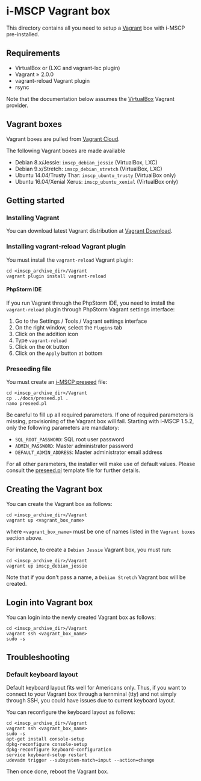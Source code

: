 # i-MSCP Vagrant box

This directory contains all you need to setup a
[Vagrant](http://www.vagrantup.com/) box with i-MSCP pre-installed.

## Requirements

- VirtualBox or (LXC and vagrant-lxc plugin)
- Vagrant ≥ 2.0.0
- vagrant-reload Vagrant plugin
- rsync

Note that the documentation below assumes the
[VirtualBox](https://www.vagrantup.com/docs/virtualbox/) Vagrant provider.

## Vagrant boxes

Vagrant boxes are pulled from [Vagrant Cloud](https://app.vagrantup.com/).

The following Vagrant boxes are made available

- Debian 8.x/Jessie: `imscp_debian_jessie` (VirtualBox, LXC)
- Debian 9.x/Stretch: `imscp_debian_stretch` (VirtualBox, LXC)
- Ubuntu 14.04/Trusty Thar: `imscp_ubuntu_trusty` (VirtualBox only)
- Ubuntu 16.04/Xenial Xerus: `imscp_ubuntu_xenial` (VirtualBox only)

## Getting started

### Installing Vagrant

You can download latest Vagrant distribution at
[Vagrant Download](https://www.vagrantup.com/downloads.html).

### Installing vagrant-reload Vagrant plugin

You must install the `vagrant-reload` Vagrant plugin:

```
cd <imscp_archive_dir>/Vagrant
vagrant plugin install vagrant-reload
```

#### PhpStorm IDE

If you run Vagrant through the PhpStorm IDE, you need to install the
`vagrant-reload` plugin through PhpStorm Vagrant settings interface:

1. Go to the Settings / Tools / Vagrant settings interface
2. On the right window, select the `Plugins` tab
3. Click on the addition icon
4. Type `vagrant-reload`
5. Click on the `OK` button
6. Click on the `Apply` button at bottom

### Preseeding file

You must create an
[i-MSCP preseed](https://wiki.i-mscp.net/doku.php?id=start:preseeding) file:

```
cd <imscp_archive_dir>/Vagrant
cp ../docs/preseed.pl .
nano preseed.pl
```

Be careful to fill up all required parameters. If one of required parameters is
missing, provisioning of the Vagrant box will fail. Starting with i-MSCP 1.5.2,
only the following parameters are mandatory:

- `SQL_ROOT_PASSWORD`: SQL root user password
- `ADMIN_PASSWORD`: Master administrator password
- `DEFAULT_ADMIN_ADDRESS`: Master administrator email address

For all other parameters, the installer will make use of default values. Please
consult the [preseed.pl](../docs/preseed.pl) template file for further details.

## Creating the Vagrant box

You can create the Vagrant box as follows:

```
cd <imscp_archive_dir>/Vagrant
vagrant up <vagrant_box_name>
```

where `<vagrant_box_name>` must be one of names listed in the `Vagrant boxes`
section above.

For instance, to create a `Debian Jessie` Vagrant box, you must run:

```
cd <imscp_archive_dir>/Vagrant
vagrant up imscp_debian_jessie
```

Note that if you don't pass a name, a `Debian Stretch` Vagrant box will be
created.

## Login into Vagrant box

You can login into the newly created Vagrant box as follows:

```
cd <imscp_archive_dir>/Vagrant
vagrant ssh <vagrant_box_name>
sudo -s
```

## Troubleshooting

### Default keyboard layout

Default keyboard layout fits well for Americans only. Thus, if you want to
connect to your Vagrant box through a ternminal (tty) and not simply through
SSH, you could have issues due to current keyboard layout.
 
You can reconfigure the keyboard layout as follows:

```
cd <imscp_archive_dir>/Vagrant
vagrant ssh <vagrant_box_name>
sudo -s
apt-get install console-setup
dpkg-reconfigure console-setup
dpkg-reconfigure keyboard-configuration
service keyboard-setup restart
udevadm trigger --subsystem-match=input --action=change
```

Then once done, reboot the Vagrant box.
